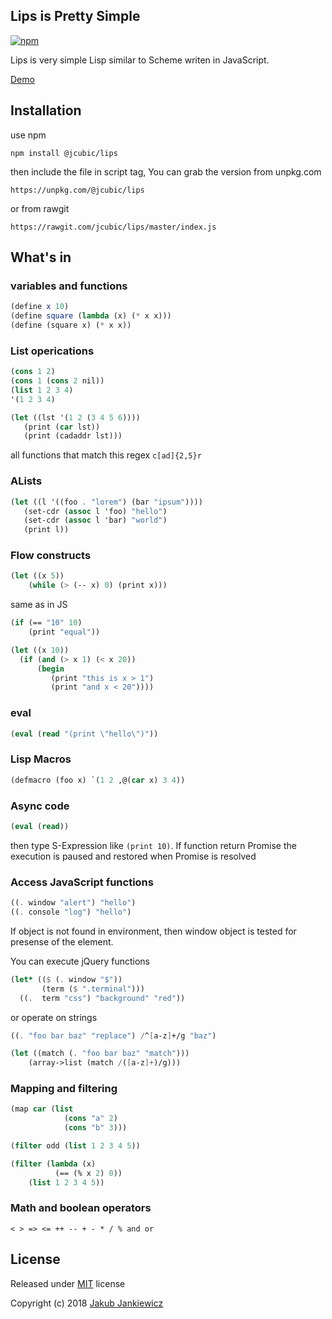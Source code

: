 ## Lips is Pretty Simple

[![npm](https://img.shields.io/badge/npm-0.1.0-blue.svg)](https://www.npmjs.com/package/@jcubic/lips)

Lips is very simple Lisp similar to Scheme writen in JavaScript.

[Demo](https://codepen.io/jcubic/pen/gvvzdp?editors=1010)

## Installation

use npm

```
npm install @jcubic/lips
```

then include the file in script tag, You can grab the version from unpkg.com

```
https://unpkg.com/@jcubic/lips
```

or from rawgit

```
https://rawgit.com/jcubic/lips/master/index.js
```

## What's in

### variables and functions

```scheme
(define x 10)
(define square (lambda (x) (* x x)))
(define (square x) (* x x))
```

### List operications

```scheme
(cons 1 2)
(cons 1 (cons 2 nil))
(list 1 2 3 4)
'(1 2 3 4)

(let ((lst '(1 2 (3 4 5 6))))
   (print (car lst))
   (print (cadaddr lst)))
```

all functions that match this regex `c[ad]{2,5}r`

### ALists

```scheme
(let ((l '((foo . "lorem") (bar "ipsum"))))
   (set-cdr (assoc l 'foo) "hello")
   (set-cdr (assoc l 'bar) "world")
   (print l))
```

### Flow constructs

```scheme
(let ((x 5))
    (while (> (-- x) 0) (print x)))
```

same as in JS

```scheme
(if (== "10" 10)
    (print "equal"))

(let ((x 10))
  (if (and (> x 1) (< x 20))
      (begin
         (print "this is x > 1")
         (print "and x < 20"))))
```

### eval

```scheme
(eval (read "(print \"hello\")"))
```

### Lisp Macros

```scheme
(defmacro (foo x) `(1 2 ,@(car x) 3 4))
```

### Async code

```scheme
(eval (read))
```

then type S-Expression like `(print 10)`. If function return Promise
the execution is paused and restored when Promise is resolved


### Access JavaScript functions

```scheme
((. window "alert") "hello")
((. console "log") "hello")
```

If object is not found in environment, then window object is tested for
presense of the element.

You can execute jQuery functions

```scheme
(let* (($ (. window "$"))
       (term ($ ".terminal")))
  ((.  term "css") "background" "red"))
```

or operate on strings

```scheme
((. "foo bar baz" "replace") /^[a-z]+/g "baz")

(let ((match (. "foo bar baz" "match")))
    (array->list (match /([a-z]+)/g)))
```

### Mapping and filtering

```scheme
(map car (list
            (cons "a" 2)
            (cons "b" 3)))

(filter odd (list 1 2 3 4 5))

(filter (lambda (x)
          (== (% x 2) 0))
    (list 1 2 3 4 5))
```

### Math and boolean operators

`< > => <= ++ -- + - * / % and or`

## License

Released under [MIT](http://opensource.org/licenses/MIT) license

Copyright (c) 2018 [Jakub Jankiewicz](http://jcubic.pl/jakub-jankiewicz)
